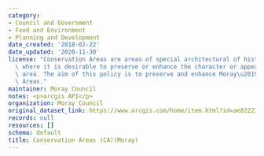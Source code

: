 ```yaml
---
category:
- Council and Government
- Food and Environment
- Planning and Development
date_created: '2018-02-22'
date_updated: '2020-11-30'
license: "Conservation Areas are areas of special architectural of historic interest\
  \ where it is desirable to preserve or enhance the character or appearance of the\
  \ area. The aim of this policy is to preserve and enhance Moray\u2019s Conservation\
  \ Areas."
maintainer: Moray Council
notes: <p>arcgis API</p>
organization: Moray Council
original_dataset_link: https://www.arcgis.com/home/item.html?id=ae82221d985d4517b788b14be8285329
records: null
resources: []
schema: default
title: Conservation Areas (CA)(Moray)
---
```

